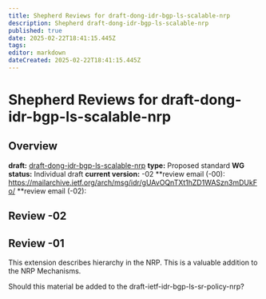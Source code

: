 ```yaml
---
title: Shepherd Reviews for draft-dong-idr-bgp-ls-scalable-nrp
description: Shepherd draft-dong-idr-bgp-ls-scalable-nrp
published: true
date: 2025-02-22T18:41:15.445Z
tags: 
editor: markdown
dateCreated: 2025-02-22T18:41:15.445Z
---
```


# Shepherd Reviews for draft-dong-idr-bgp-ls-scalable-nrp


## Overview 

**draft:** [draft-dong-idr-bgp-ls-scalable-nrp](https://datatracker.ietf.org/doc/draft-dong-idr-bgp-ls-scalable-nrp)
**type:** Proposed standard 
**WG status:** Individual draft 
**current version:** -02 
**review email (-00): https://mailarchive.ietf.org/arch/msg/idr/gUAvOQnTXt1hZD1WASzn3mDUkFo/
**review email (-02):

## Review -02 


## Review -01 

This extension describes hierarchy in the
NRP.  This is a valuable addition to the NRP
Mechanisms.

Should this material be added to the draft-ietf-idr-bgp-ls-sr-policy-nrp?


